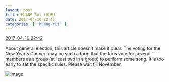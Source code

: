```yaml
---
layout: post
title: HUANG Rui (黄锐)
date: 2017-04-10 22:42
categories: [ 'huang-rui' ]
---
```


<div class="weibo-info">
  <a href="http://weibo.com/2383396057/EDUpTxve4">2017-04-10 22:42</a>
</div>

About general election, this article doesn't make it clear. The voting for the New Year's Concert may be such a form that the fans vote for several members as a group (at least two in a group) to perform some song. It is too early to set the specific rules. Please wait till November.

<!-- more -->

![Image](http://wx4.sinaimg.cn/mw690/8e0fbcd9ly1fehyip4rq8j20ku112jx5.jpg)
